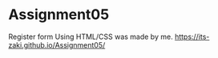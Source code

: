 # Assignment05
Register form Using HTML/CSS was made by me.
https://its-zaki.github.io/Assignment05/
